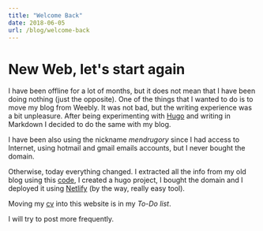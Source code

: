 ```yaml
---
title: "Welcome Back"
date: 2018-06-05
url: /blog/welcome-back
---
```


# New Web, let's start again

I have been offline for a lot of months, but it does not mean that I have been doing nothing (just the opposite). One of the things that I wanted to do is to move my blog from Weebly. It was not bad, but the writing experience was a bit unpleasure. After being experimenting with [Hugo](https://gohugo.io/) and writing in Markdown I decided to do the same with my blog.

I have been also using the nickname _mendrugory_ since I had access to Internet, using hotmail and gmail emails accounts, but I never bought the domain.

Otherwise, today everything changed. I extracted all the info from my old blog using this [code](https://github.com/mendrugory/weebly-scraper), I created a hugo project, I bought the domain and I deployed it using [Netlify](https://www.netlify.com) (by the way, really easy tool).

Moving my [cv](https://mendrugory.github.io) into this website is in my _To-Do list_.

I will try to post more frequently.